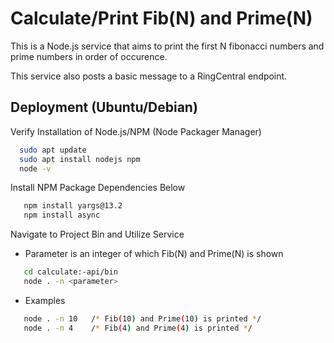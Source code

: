 
# Calculate/Print Fib(N) and Prime(N)

This is a Node.js service that aims to print the first N fibonacci
numbers and prime numbers in order of occurence. 

This service also posts a basic message to a RingCentral endpoint.




## Deployment (Ubuntu/Debian)

Verify Installation of Node.js/NPM (Node Packager Manager)
```bash
  sudo apt update
  sudo apt install nodejs npm
  node -v
```

Install NPM Package Dependencies Below
```bash
   npm install yargs@13.2
   npm install async
```

Navigate to Project Bin and Utilize Service

+ Parameter is an integer of which Fib(N) and Prime(N) is shown
```bash
   cd calculate:-api/bin
   node . -n <parameter>
```

+ Examples 
```bash
   node . -n 10   /* Fib(10) and Prime(10) is printed */
   node . -n 4    /* Fib(4) and Prime(4) is printed */
```
